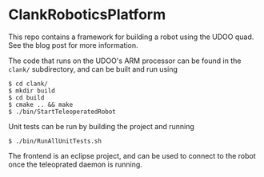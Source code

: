 # ClankRoboticsPlatform

This repo contains a framework for building a robot using the UDOO quad. See the blog post for more information.


The code that runs on the UDOO's ARM processor can be found in the `clank/` subdirectory, and can be built and run using

```
$ cd clank/
$ mkdir build
$ cd build
$ cmake .. && make
$ ./bin/StartTeleoperatedRobot
```

Unit tests can be run by building the project and running
```
$ ./bin/RunAllUnitTests.sh
```

The frontend is an eclipse project, and can be used to connect to the robot once the teleoprated daemon is running.
